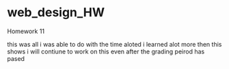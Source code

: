 # web_design_HW
Homework 11


this was all i was able to do with the time aloted i learned alot more then this shows i will contiune to work on this even after the grading peirod has pased 